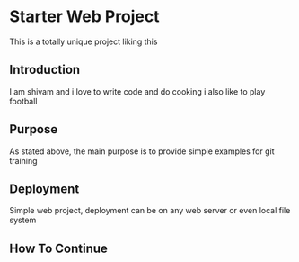# Starter Web Project

This is a totally unique project liking this
## Introduction
I am shivam and i love to write code and do cooking i also like to play football

## Purpose
As stated above, the main purpose is to provide simple examples for git training

## Deployment
Simple web project, deployment can be on any web server or even local file system

## How To Continue

